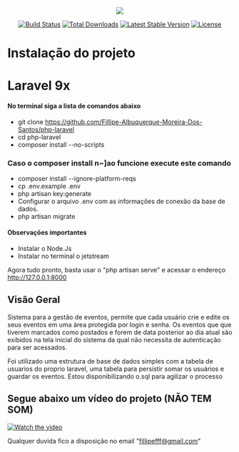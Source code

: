 <p align="center"><img src="https://laravel.com/assets/img/components/logo-laravel.svg"></p>

<p align="center">
<a href="https://travis-ci.org/laravel/framework"><img src="https://travis-ci.org/laravel/framework.svg" alt="Build Status"></a>
<a href="https://packagist.org/packages/laravel/framework"><img src="https://poser.pugx.org/laravel/framework/d/total.svg" alt="Total Downloads"></a>
<a href="https://packagist.org/packages/laravel/framework"><img src="https://poser.pugx.org/laravel/framework/v/stable.svg" alt="Latest Stable Version"></a>
<a href="https://packagist.org/packages/laravel/framework"><img src="https://poser.pugx.org/laravel/framework/license.svg" alt="License"></a>
</p>

# Instalação do projeto 
# Laravel 9x

#### No terminal siga a lista de comandos abaixo

- git clone https://github.com/Fillipe-Albuquerque-Moreira-Dos-Santos/php-laravel
- cd php-laravel
- composer install --no-scripts
### Caso o composer install n~]ao funcione execute este comando
- composer install --ignore-platform-reqs
- cp .env.example .env
- php artisan key:generate
- Configurar o arquivo .env com as informações de conexão da base de dados.
- php artisan migrate

#### Observações importantes

- Instalar o Node.Js
- Instalar no terminal o jetstream


Agora tudo pronto, basta usar o "php artisan serve" e acessar o endereço http://127.0.0.1:8000


## Visão Geral

Sistema para a gestão de eventos, permite que cada usuário crie e edite os seus eventos em uma área protegida por login e senha. Os eventos que que tiverem marcados como postados e forem de data posterior ao dia atual são exibidos na tela inicial do sistema da qual não necessita de autenticação para ser acessados.

Foi utilizado uma estrutura de base de dados simples com a tabela de usuarios do proprio laravel, 
uma tabela para persistir somar os usuários e guardar os eventos. Estou disponibilizando o.sql para agilizar o processo

## Segue abaixo um vídeo do projeto (NÃO TEM SOM)
[![Watch the video](https://i.imgur.com/vKb2F1B.png)](https://www.youtube.com/watch?v=t4ybvKbe9Tc)

Qualquer duvida fico a disposição no email "fillipefff@gmail.com"
